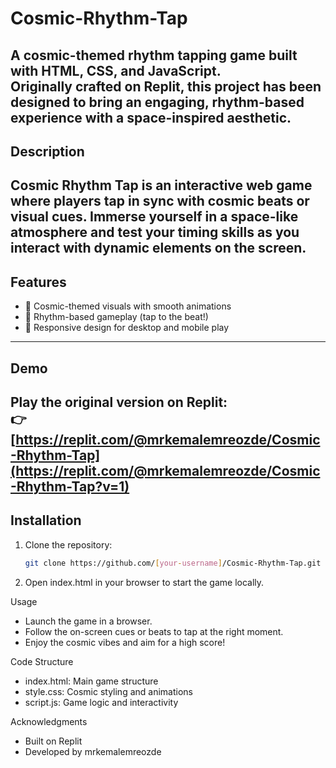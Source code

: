 # Cosmic-Rhythm-Tap
**A cosmic-themed rhythm tapping game built with HTML, CSS, and JavaScript.**  
Originally crafted on Replit, this project has been designed to bring an engaging, rhythm-based experience with a space-inspired aesthetic.
---
## Description
Cosmic Rhythm Tap is an interactive web game where players tap in sync with cosmic beats or visual cues. Immerse yourself in a space-like atmosphere and test your timing skills as you interact with dynamic elements on the screen.
---
## Features
- 🌌 Cosmic-themed visuals with smooth animations  
- 🎵 Rhythm-based gameplay (tap to the beat!)  
- 📱 Responsive design for desktop and mobile play  
---
## Demo
Play the original version on Replit:  
👉 [https://replit.com/@mrkemalemreozde/Cosmic-Rhythm-Tap](https://replit.com/@mrkemalemreozde/Cosmic-Rhythm-Tap?v=1)
---
## Installation
1. Clone the repository:  
   ```bash
   git clone https://github.com/[your-username]/Cosmic-Rhythm-Tap.git

2. Open index.html in your browser to start the game locally.

Usage
- Launch the game in a browser.
- Follow the on-screen cues or beats to tap at the right moment.
- Enjoy the cosmic vibes and aim for a high score!


Code Structure
- index.html: Main game structure
- style.css: Cosmic styling and animations
- script.js: Game logic and interactivity

Acknowledgments
- Built on Replit
- Developed by mrkemalemreozde